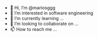 - 👋 Hi, I’m @mariosggg
- 👀 I’m interested in software engineering
- 🌱 I’m currently learning ...
- 💞️ I’m looking to collaborate on ...
- 📫 How to reach me ...

<!---
mariosggg/mariosggg is a ✨ special ✨ repository because its `README.md` (this file) appears on your GitHub profile.
You can click the Preview link to take a look at your changes.
--->
